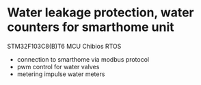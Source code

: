 # Water leakage protection, water counters for smarthome unit

STM32F103C8(B)T6 MCU
Chibios RTOS

- connection to smarthome via modbus protocol
- pwm control for water valves
- metering impulse water meters

